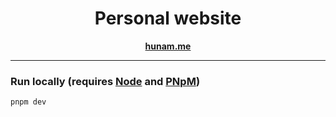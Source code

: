 <div align="center">
  <h1>Personal website</h1>
  <p><b><a href="https://hunam.me">hunam.me</a></b></p>
</div>

---

### Run locally (requires [Node](https://nodejs.org) and [PNpM](https://pnpm.io))
```
pnpm dev
```

